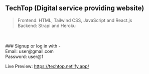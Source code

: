 ## TechTop (Digital service providing website)

>Frontend: HTML, Tailwind CSS, JavaScript and React.js    
>Backend: Strapi and Heroku
<br/>
<br/>
### Signup or log in with -<br/>
Email: user@gmail.com<br/>
Password: user@1

Live Preview: https://techtop.netlify.app/

